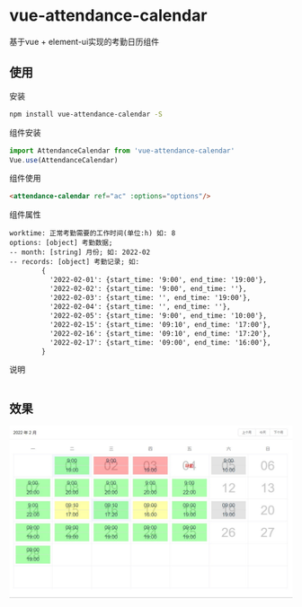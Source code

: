 # vue-attendance-calendar

基于vue + element-ui实现的考勤日历组件

## 使用

安装
``` bash
npm install vue-attendance-calendar -S
```

组件安装
``` javascript
import AttendanceCalendar from 'vue-attendance-calendar'
Vue.use(AttendanceCalendar)
```

组件使用
``` html
<attendance-calendar ref="ac" :options="options"/>
```

组件属性
```
worktime: 正常考勤需要的工作时间(单位:h) 如: 8 
options: [object] 考勤数据;
-- month: [string] 月份; 如: 2022-02
-- records: [object] 考勤记录; 如:
        {
          '2022-02-01': {start_time: '9:00', end_time: '19:00'},
          '2022-02-02': {start_time: '9:00', end_time: ''},
          '2022-02-03': {start_time: '', end_time: '19:00'},
          '2022-02-04': {start_time: '', end_time: ''},
          '2022-02-05': {start_time: '9:00', end_time: '10:00'},
          '2022-02-15': {start_time: '09:10', end_time: '17:00'},
          '2022-02-16': {start_time: '09:10', end_time: '17:20'},
          '2022-02-17': {start_time: '09:00', end_time: '16:00'},
        }
```


说明
```
```

## 效果
![image](https://raw.githubusercontent.com/kuangch/vue-attendance-calendar/master/screen.jpg)
